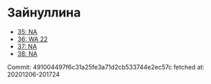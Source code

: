 # Зайнуллина
- [35: NA](35.md)
- [36: WA 22](36.md)
- [37: NA](37.md)
- [38: NA](38.md)

Commit: 491004497f6c31a25fe3a71d2cb533744e2ec57c
 fetched at: 20201206-201724
